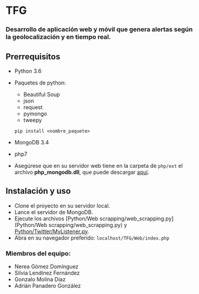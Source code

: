# TFG
### Desarrollo de aplicación web y móvil que genera alertas según la geolocalización y en tiempo real.

## Prerrequisitos
- Python 3.6
- Paquetes de python:
  - Beautiful Soup
  - json
  - request
  - pymongo
  - tweepy
  
  ```pip install <nombre_paquete>```

- MongoDB 3.4
- php7
- Asegúrese que en su servidor web tiene en la carpeta de ```php/ext``` el archivo **php_mongodb.dll**, que puede descargar [aquí](https://pecl.php.net/package/mongodb).

## Instalación y uso
- Clone el proyecto en su servidor local.
- Lance el servidor de MongoDB.
- Ejecute los archivos [Python/Web scrapping/web_scrapping.py](Python/Web scrapping/web_scrapping.py) y [Python/Twitter/MyListener.py](Python/Twitter/MyListener.py).
- Abra en su navegador preferido: ```localhost/TFG/Web/index.php``` 

### Miembros del equipo:  
* Nerea Gómez Domínguez
* Silvia Lendínez Fernández
* Gonzalo Molina Díaz
* Adrián Panadero González
